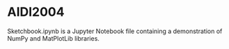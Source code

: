 # AIDI2004

Sketchbook.ipynb is a Jupyter Notebook file containing a demonstration of NumPy and MatPlotLib libraries.
